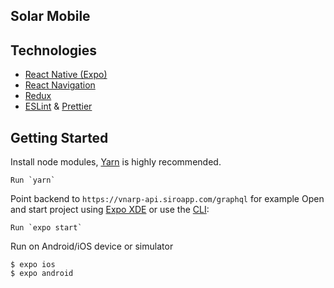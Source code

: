 ## Solar Mobile
## Technologies
- [React Native (Expo)](https://docs.expo.io/versions/latest/)
- [React Navigation](https://reactnavigation.org/)
- [Redux](redux.js.org)
- [ESLint](https://github.com/eslint/eslint) & [Prettier](https://github.com/prettier/prettier)

## Getting Started

Install node modules, [Yarn](https://yarnpkg.com/en/) is highly recommended.
```
Run `yarn`
```
Point backend to `https://vnarp-api.siroapp.com/graphql` for example
Open and start project using [Expo XDE](https://expo.io/tools) or use the [CLI](https://github.com/expo/expo):
```
Run `expo start`
```
Run on Android/iOS device or simulator
```
$ expo ios
$ expo android
```
